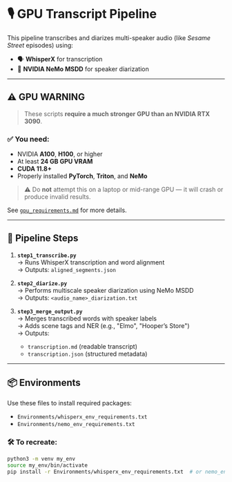# 🎙️ GPU Transcript Pipeline

This pipeline transcribes and diarizes multi-speaker audio (like *Sesame Street* episodes) using:
- 🗣️ **WhisperX** for transcription
- 👥 **NVIDIA NeMo MSDD** for speaker diarization

---

## ⚠️ GPU WARNING

> These scripts **require a much stronger GPU than an NVIDIA RTX 3090**.

### ✅ You need:
- NVIDIA **A100**, **H100**, or higher
- At least **24 GB GPU VRAM**
- **CUDA 11.8+**
- Properly installed **PyTorch**, **Triton**, and **NeMo**

> ⚠️ Do **not** attempt this on a laptop or mid-range GPU — it will crash or produce invalid results.

See [`gpu_requirements.md`](gpu_requirements.md) for more details.

---

## 🧪 Pipeline Steps

1. **`step1_transcribe.py`**  
   → Runs WhisperX transcription and word alignment  
   → Outputs: `aligned_segments.json`

2. **`step2_diarize.py`**  
   → Performs multiscale speaker diarization using NeMo MSDD  
   → Outputs: `<audio_name>_diarization.txt`

3. **`step3_merge_output.py`**  
   → Merges transcribed words with speaker labels  
   → Adds scene tags and NER (e.g., "Elmo", "Hooper’s Store")  
   → Outputs:  
   - `transcription.md` (readable transcript)  
   - `transcription.json` (structured metadata)

---

## 📦 Environments

Use these files to install required packages:

- `Environments/whisperx_env_requirements.txt`
- `Environments/nemo_env_requirements.txt`

### 🛠️ To recreate:

```bash
python3 -m venv my_env
source my_env/bin/activate
pip install -r Environments/whisperx_env_requirements.txt  # or nemo_env_requirements.txt